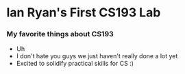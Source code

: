 # Ian Ryan's First CS193 Lab

### My favorite things about CS193
- Uh
- I don't hate you guys we just haven't really done a lot yet
- Excited to solidify practical skills for CS :)

